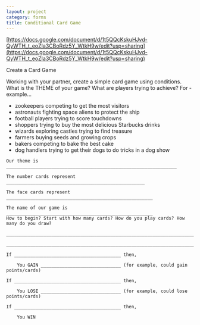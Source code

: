 ```yaml
---
layout: project
category: forms
title: Conditional Card Game
---
```


[https://docs.google.com/document/d/1t5QQcKskuHJvd-QyWTH_t_eoZIa3CBoRdz5Y_WtkH9w/edit?usp=sharing](https://docs.google.com/document/d/1t5QQcKskuHJvd-QyWTH_t_eoZIa3CBoRdz5Y_WtkH9w/edit?usp=sharing)

Create a Card Game

Working with your partner, create a simple card game using conditions. What is the THEME of your game? What are players trying to achieve? For - example…

- zookeepers competing to get the most visitors
- astronauts fighting space aliens to protect the ship
- football players trying to score touchdowns
- shoppers trying to buy the most delicious Starbucks drinks
- wizards exploring castles trying to find treasure
- farmers buying seeds and growing crops
- bakers competing to bake the best cake
- dog handlers trying to get their dogs to do tricks in a dog show


```
Our theme is ________________________________________________________________

The number cards represent ____________________________________________________

The face cards represent _______________________________________________________

The name of our game is _______________________________________________________
How to begin? Start with how many cards? How do you play cards? How many do you draw?

____________________________________________________________________________

____________________________________________________________________________

If ________________________________________ then,

	You GAIN ______________________________ (for example, could gain points/cards)

If ________________________________________ then,

	You LOSE ______________________________ (for example, could lose points/cards)

If ________________________________________ then,

	You WIN
```
